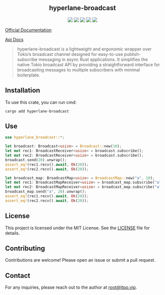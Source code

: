 <center>

## hyperlane-broadcast

[![](https://img.shields.io/crates/v/hyperlane-broadcast.svg)](https://crates.io/crates/hyperlane-broadcast)
[![](https://img.shields.io/crates/d/hyperlane-broadcast.svg)](https://img.shields.io/crates/d/hyperlane-broadcast.svg)
[![](https://docs.rs/hyperlane-broadcast/badge.svg)](https://docs.rs/hyperlane-broadcast)
[![](https://github.com/eastspire/hyperlane-broadcast/workflows/Rust/badge.svg)](https://github.com/eastspire/hyperlane-broadcast/actions?query=workflow:Rust)
[![](https://img.shields.io/crates/l/hyperlane_broadcast.svg)](./LICENSE)

</center>

[Official Documentation](https://docs.ltpp.vip/hyperlane-broadcast/)

[Api Docs](https://docs.rs/hyperlane-broadcast/latest/hyperlane_broadcast/)

> hyperlane-broadcast is a lightweight and ergonomic wrapper over Tokio’s broadcast channel designed for easy-to-use publish-subscribe messaging in async Rust applications. It simplifies the native Tokio broadcast API by providing a straightforward interface for broadcasting messages to multiple subscribers with minimal boilerplate.

## Installation

To use this crate, you can run cmd:

```shell
cargo add hyperlane-broadcast
```

## Use

```rust
use hyperlane_broadcast::*;

let broadcast: Broadcast<usize> = Broadcast::new(10);
let mut rec1: BroadcastReceiver<usize> = broadcast.subscribe();
let mut rec2: BroadcastReceiver<usize> = broadcast.subscribe();
broadcast.send(20).unwrap();
assert_eq!(rec1.recv().await, Ok(20));
assert_eq!(rec2.recv().await, Ok(20));

let broadcast_map: BroadcastMap<usize> = BroadcastMap::new("a", 10);
let mut rec1: BroadcastMapReceiver<usize> = broadcast_map.subscribe("a").unwrap();
let mut rec2: BroadcastMapReceiver<usize> = broadcast_map.subscribe("a").unwrap();
broadcast_map.send("a", 20).unwrap();
assert_eq!(rec1.recv().await, Ok(20));
assert_eq!(rec2.recv().await, Ok(20));
```

## License

This project is licensed under the MIT License. See the [LICENSE](LICENSE) file for details.

## Contributing

Contributions are welcome! Please open an issue or submit a pull request.

## Contact

For any inquiries, please reach out to the author at [root@ltpp.vip](mailto:root@ltpp.vip).
